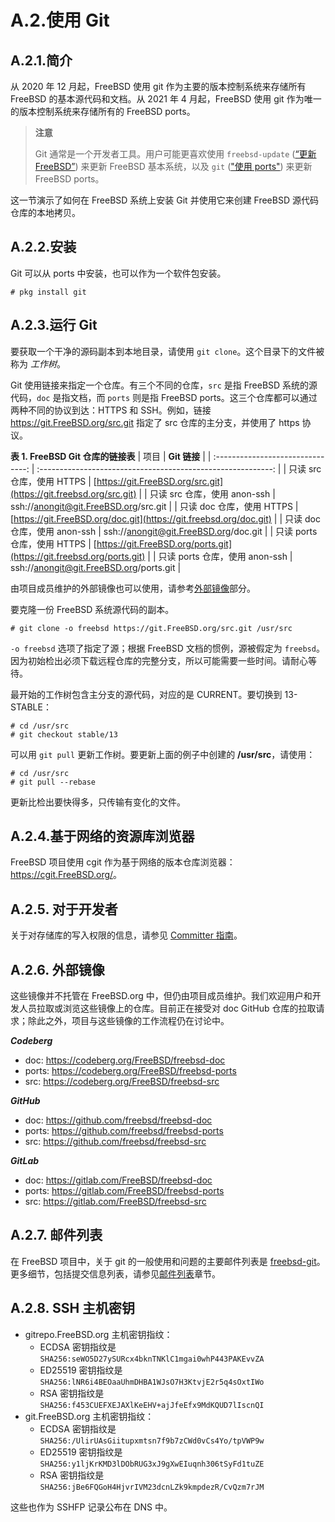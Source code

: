 #  A.2.使用 Git

## A.2.1.简介

从 2020 年 12 月起，FreeBSD 使用 git 作为主要的版本控制系统来存储所有 FreeBSD 的基本源代码和文档。从 2021 年 4 月起，FreeBSD 使用 git 作为唯一的版本控制系统来存储所有的 FreeBSD ports。

>**注意**
>
>Git 通常是一个开发者工具。用户可能更喜欢使用 `freebsd-update` ([“更新 FreeBSD”](https://docs.freebsd.org/en/books/handbook/cutting-edge/index.html#updating-upgrading-freebsdupdate)) 来更新 FreeBSD 基本系统，以及 `git` (["使用 ports"](https://docs.freebsd.org/en/books/handbook/ports/index.html#ports-using)) 来更新 FreeBSD ports。

这一节演示了如何在 FreeBSD 系统上安装 Git 并使用它来创建 FreeBSD 源代码仓库的本地拷贝。

## A.2.2.安装

Git 可以从 ports 中安装，也可以作为一个软件包安装。

```
# pkg install git
```

## A.2.3.运行 Git

要获取一个干净的源码副本到本地目录，请使用 `git clone`。这个目录下的文件被称为 *工作树*。

Git 使用链接来指定一个仓库。有三个不同的仓库，`src` 是指 FreeBSD 系统的源代码，`doc` 是指文档，而 `ports` 则是指 FreeBSD ports。这三个仓库都可以通过两种不同的协议到达：HTTPS 和 SSH。例如，链接 <https://git.FreeBSD.org/src.git> 指定了 src 仓库的主分支，并使用了 https 协议。

**表 1. FreeBSD Git 仓库的链接表**
|             项目                |                         **Git 链接**                          |
| :-------------------------------: | :----------------------------------------------------------: |
|   只读 src 仓库，使用 HTTPS    | [https://git.FreeBSD.org/src.git](https://git.freebsd.org/src.git) |
|  只读 src 仓库，使用 anon-ssh  |            ssh://anongit@git.FreeBSD.org/src.git             |
|  只读 doc 仓库，使用 HTTPS    | [https://git.FreeBSD.org/doc.git](https://git.freebsd.org/doc.git) |
|  只读 doc 仓库，使用 anon-ssh  |            ssh://anongit@git.FreeBSD.org/doc.git             |
|  只读 ports 仓库，使用 HTTPS   | [https://git.FreeBSD.org/ports.git](https://git.freebsd.org/ports.git) |
| 只读 ports 仓库，使用 anon-ssh |           ssh://anongit@git.FreeBSD.org/ports.git            |

由项目成员维护的外部镜像也可以使用，请参考[外部镜像](https://docs.freebsd.org/en/books/handbook/mirrors/#external-mirrors)部分。

要克隆一份 FreeBSD 系统源代码的副本。

```
# git clone -o freebsd https://git.FreeBSD.org/src.git /usr/src
```
`-o freebsd` 选项了指定了源；根据 FreeBSD 文档的惯例，源被假定为 `freebsd`。因为初始检出必须下载远程仓库的完整分支，所以可能需要一些时间。请耐心等待。

最开始的工作树包含主分支的源代码，对应的是 CURRENT。要切换到 13-STABLE：

```
# cd /usr/src
# git checkout stable/13
```
可以用 `git pull` 更新工作树。要更新上面的例子中创建的 **/usr/src**，请使用：

```
# cd /usr/src
# git pull --rebase
```
更新比检出要快得多，只传输有变化的文件。

## A.2.4.基于网络的资源库浏览器

FreeBSD 项目使用 cgit 作为基于网络的版本仓库浏览器：<https://cgit.FreeBSD.org/>。

## A.2.5. 对于开发者

关于对存储库的写入权限的信息，请参见 [Committer 指南](https://docs.freebsd.org/en/articles/committers-guide/#git-mini-primer)。

## A.2.6. 外部镜像

这些镜像并不托管在 FreeBSD.org 中，但仍由项目成员维护。我们欢迎用户和开发人员拉取或浏览这些镜像上的仓库。目前正在接受对 doc GitHub 仓库的拉取请求；除此之外，项目与这些镜像的工作流程仍在讨论中。

***Codeberg***

- doc: <https://codeberg.org/FreeBSD/freebsd-doc>
- ports: <https://codeberg.org/FreeBSD/freebsd-ports>
- src: <https://codeberg.org/FreeBSD/freebsd-src>

***GitHub***

- doc: <https://github.com/freebsd/freebsd-doc>
- ports: <https://github.com/freebsd/freebsd-ports>
- src: <https://github.com/freebsd/freebsd-src>

***GitLab***

- doc: <https://gitlab.com/FreeBSD/freebsd-doc>
- ports: <https://gitlab.com/FreeBSD/freebsd-ports>
- src: <https://gitlab.com/FreeBSD/freebsd-src>

## A.2.7. 邮件列表

在 FreeBSD 项目中，关于 git 的一般使用和问题的主要邮件列表是 [freebsd-git](https://lists.freebsd.org/subscription/freebsd-git)。更多细节，包括提交信息列表，请参见[邮件列表](https://docs.freebsd.org/en/books/handbook/handbook/eresources/index.html#eresources-mail)章节。

## A.2.8. SSH 主机密钥

- gitrepo.FreeBSD.org 主机密钥指纹：
  - ECDSA 密钥指纹是 `SHA256:seWO5D27ySURcx4bknTNKlC1mgai0whP443PAKEvvZA`
  - ED25519 密钥指纹是 `SHA256:lNR6i4BEOaaUhmDHBA1WJsO7H3KtvjE2r5q4sOxtIWo`
  - RSA 密钥指纹是 `SHA256:f453CUEFXEJAXlKeEHV+ajJfeEfx9MdKQUD7lIscnQI`
- git.FreeBSD.org 主机密钥指纹：
  - ECDSA 密钥指纹是 `SHA256:/UlirUAsGiitupxmtsn7f9b7zCWd0vCs4Yo/tpVWP9w`
  - ED25519 密钥指纹是 `SHA256:y1ljKrKMD3lDObRUG3xJ9gXwEIuqnh306tSyFd1tuZE`
  - RSA 密钥指纹是 `SHA256:jBe6FQGoH4HjvrIVM23dcnLZk9kmpdezR/CvQzm7rJM`

这些也作为 SSHFP 记录公布在 DNS 中。
